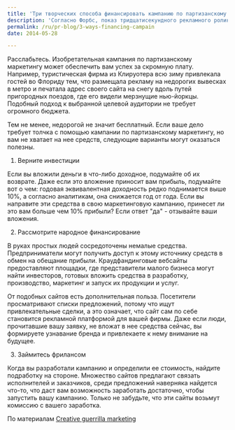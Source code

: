 ```yaml
---
title: 'Три творческих способа финансировать кампанию по партизанскому маркетингу'
description: 'Согласно Форбс, показ тридцатисекундного рекламного ролика во время Суперкубка этого года обошелся бы вам всего лишь в 4 миллиона долларов. К счастью, ставки местного телевиденья не настолько высоки, но представителям малого бизнеса все равно трудно соперничать на рекламном поле с крупными корпорациями и их толстыми кошельками.'
permalink: /ru/pr-blog/3-ways-financing-campain
date: 2014-05-28

---
```


Расслабьтесь. Изобретательная кампания по партизанскому маркетингу может обеспечить вам успех за скромную плату. Например, туристическая фирма из Клируотера всю зиму привлекала гостей во Флориду тем, что размещала рекламу на недорогих вывесках в метро и печатала адрес своего сайта на снегу вдоль путей пригородных поездов, где его видели мерзнущие нью-йоркцы. Подобный подход к выбранной целевой аудитории не требует огромного бюджета.

Тем не менее, недорогой не значит бесплатный. Если ваше дело требует толчка с помощью кампании по партизанскому маркетингу, но вам не хватает на нее средств, следующие варианты могут оказаться полезны.

1. Верните инвестиции

Если вы вложили деньги в что-либо доходное, подумайте об их возврате. Даже если это вложение приносит вам прибыль, подумайте вот о чем: годовая эквивалентная доходность редко поднимается выше 10%, а согласно аналитикам, она снижается год от года. Если вы направите эти средства в свою маркетинговую кампанию, принесет ли это вам больше чем 10% прибыли? Если ответ "да" - отзывайте ваши вложения.

2. Рассмотрите народное финансирование

В руках простых людей сосредоточены немалые средства. Предприниматели могут получить доступ к этому источнику средств в обмен на обещание прибыли. Краудфандинговые вебсайты предоставляют площадки, где представители малого бизнеса могут найти инвесторов, готовых вложить средства в разработку, производство, маркетинг и запуск их продукции и  услуг.

От подобных сайтов есть дополнительная польза. Посетители просматривают списки предложений, потому что ищут привлекательные сделки, а это означает, что сайт сам по себе становится рекламной платформой для вашей фирмы. Даже если люди, прочитавшие вашу заявку, не вложат в нее средства сейчас, вы формируете узнавание бренда и привлекаете к нему внимание на будущее.

3. Займитесь фрилансом

Когда вы разработали кампанию и определили ее стоимость, найдите подработку на стороне. Множество сайтов предлагают связать исполнителей и заказчиков, среди предложений наверняка найдется что-то, что даст вам возможность заработать достаточно, чтобы запустить вашу кампанию. Только не забудьте, что эти сайты возьмут комиссию с вашего заработка.

По материалам <a href="https://www.creativeguerrillamarketing.com/guerrilla-marketing/3-creative-ways-finance-guerrilla-marketing-campaign/">Creative guerrilla marketing</a>

